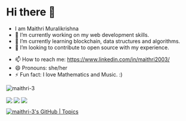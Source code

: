 # Hi there 👋

<!--
**maithri-3/maithri-3** is a ✨ _special_ ✨ repository because its `README.md` (this file) appears on your GitHub profile.

Here are some ideas to get you started:-->
- I am Maithri Muralikrishna 
- 🔭 I’m currently working on my web development skills.
- 🌱 I’m currently learning blockchain, data structures and algorithms.
- 👯 I’m looking to contribute to open source with my experience.
<!-- -🤔 I’m looking for help with ... 
- 💬 Ask me about ... -->
- 📫 How to reach me: https://www.linkedin.com/in/maithri2003/
- 😄 Pronouns: she/her
- ⚡ Fun fact: I love Mathematics and Music. :)

<p align="left"> <img src="https://komarev.com/ghpvc/?username=maithri-3&label=Profile%20views&color=0e75b6&style=flat" alt="maithri-3" /> </p>
<img align="center" src="https://github-readme-stats.vercel.app/api/?username=maithri-3&theme=dark" />
<img align="center" src="https://github-readme-stats.vercel.app/api/top-langs/?username=maithri-3&theme=dark" />
<img align = "center" src="https://github-readme-streak-stats.herokuapp.com/?user=maithri-3&theme=vision-friendly-dark" />

[![maithri-3's GitHub | Topics](https://stats.quine.sh/maithri-3/topics-over-time?theme=dark)](https://quine.sh)
